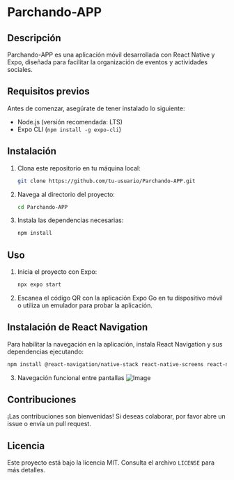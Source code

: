 # Parchando-APP

## Descripción

Parchando-APP es una aplicación móvil desarrollada con React Native y Expo, diseñada para facilitar la organización de eventos y actividades sociales.

## Requisitos previos

Antes de comenzar, asegúrate de tener instalado lo siguiente:

- Node.js (versión recomendada: LTS)
- Expo CLI (`npm install -g expo-cli`)

## Instalación

1. Clona este repositorio en tu máquina local:


    ```bash
    git clone https://github.com/tu-usuario/Parchando-APP.git
    ```

2. Navega al directorio del proyecto:


    ```bash
    cd Parchando-APP
    ```

3. Instala las dependencias necesarias:


    ```bash
    npm install
    ```

## Uso

1. Inicia el proyecto con Expo:


    ```bash
    npx expo start
    ```

2. Escanea el código QR con la aplicación Expo Go en tu dispositivo móvil o utiliza un emulador para probar la aplicación.

## Instalación de React Navigation

Para habilitar la navegación en la aplicación, instala React Navigation y sus dependencias ejecutando:

```bash
npm install @react-navigation/native-stack react-native-screens react-native-safe-area-context
```

3. Navegación funcional entre pantallas
![Image](https://github.com/user-attachments/assets/a916a8c6-adfa-4222-bfdf-955eac4ad626)

## Contribuciones

¡Las contribuciones son bienvenidas! Si deseas colaborar, por favor abre un issue o envía un pull request.

## Licencia

Este proyecto está bajo la licencia MIT. Consulta el archivo `LICENSE` para más detalles.




